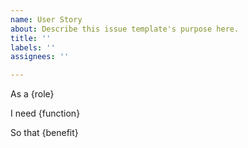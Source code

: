 ```yaml
---
name: User Story
about: Describe this issue template's purpose here.
title: ''
labels: ''
assignees: ''

---
```


As a {role}

I need {function}

So that {benefit}
